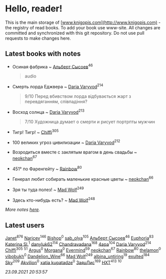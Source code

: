 # Hello, reader!
This is the main storage of [www.knigopis.com](http://www.knigopis.com) - the registry of read books.
To add your book use www-site. All changes are committed and synchronized with this git repository.
Do not use pull requests to make changes here.


## Latest books with notes
* Осиная фабрика ~ [Альберт Сысоев](users/474/47446642-vkontakte)<sup>46</sup>
    > audio

* Смерть лорда Еджвера ~ [Daria Varyvod](users/829/829893410524253-facebook)<sup>214</sup>
    > 9/10 Перед вбивством лорда відбувається  жарт з перевдяганням, співпадіння?

* Восход солнца ~ [Daria Varyvod](users/829/829893410524253-facebook)<sup>213</sup>
    > 7/10  Художница думает о смерти и рисует   портрпты мужчин

* Тигр! Тигр! ~ [Chiffi](users/105/105831994080785626680-google)<sup>305</sup>

* 100 великих угроз цивилизации ~ [Daria Varyvod](users/829/829893410524253-facebook)<sup>212</sup>

* Возродиться вместе с заклятым врагом в день свадьбы ~ [neokchan](users/113/113179958976964886996-google)<sup>67</sup>

* 451° по Фаренгейту ~ [Rainbow](users/109/109787328219839805802-google)<sup>80</sup>

* Генерал любит собирать маленькие красные цветы ~ [neokchan](users/113/113179958976964886996-google)<sup>66</sup>

* Зря ты туда полез! ~ [Mad Wolf](users/947/94738840-vkontakte)<sup>249</sup>

* Здесь кто-нибудь есть? ~ [Mad Wolf](users/947/94738840-vkontakte)<sup>248</sup>


_More notes [here](latest_books_with_notes.md)._


## Latest users
[Janet](users/108/108113656204404967440-google)<sup>876</sup> 
[Naricev](users/107/107090515204537133928-google)<sup>146</sup> 
[Bishop](users/585/585beafacefdc531-liveid)<sup>0</sup> 
[sab_olya](users/139/139338401-vkontakte)<sup>105</sup> 
[Альберт Сысоев](users/474/47446642-vkontakte)<sup>46</sup> 
[Euphoria](users/106/106304994652616315178-google)<sup>83</sup> 
[Katerina Sl.](users/108/108667673949731191831-google)<sup>1</sup> 
[danyluk62](users/374/374149854-vkontakte)<sup>114</sup> 
[Chandravadana](users/105/105866022348292919948-google)<sup>168</sup> 
[4apa](users/117/117392596378069249667-google)<sup>104</sup> 
[Daria Varyvod](users/829/829893410524253-facebook)<sup>214</sup> 
[Chiffi](users/105/105831994080785626680-google)<sup>305</sup> 
[](users/153/1537586159620888-facebook)<sup>51</sup> 
[Argus](users/104/104589481690203844799-googleplus)<sup>0</sup> 
[Morgana](users/113/113848823251983069565-google)<sup>0</sup> 
[Evermind](users/302/302928912-vkontakte)<sup>59</sup> 
[neokchan](users/113/113179958976964886996-google)<sup>67</sup> 
[Rainbow](users/109/109787328219839805802-google)<sup>80</sup> 
[thelamon](users/111/111415970638883668399-google)<sup>0</sup> 
[vibobukh](users/109/109844475830298727911-google)<sup>0</sup> 
[Dandelion_Wine](users/586/58602788-vkontakte)<sup>66</sup> 
[Mad Wolf](users/947/94738840-vkontakte)<sup>249</sup> 
[albina_untiring](users/257/2579695-vkontakte)<sup>19</sup> 
[exulted](users/100/100599204551896265722-google)<sup>184</sup> 
[Sky](users/118/118049897850017649660-googleplus)<sup>209</sup> 
[Akvilion](users/111/111710291773782685376-google)<sup>0</sup> 
[xatia kupatadze](users/262/2629981519752358408-mailru)<sup>0</sup> 
[ЗаяцЛис](users/112/112388384595246311466-google)<sup>169</sup> 
[HXT](users/100/100002563462782-facebook)<sup>413</sup> 
[](users/110/110108278789076439525-google)<sup>10</sup> 


_23.09.2021 20:53:57_
